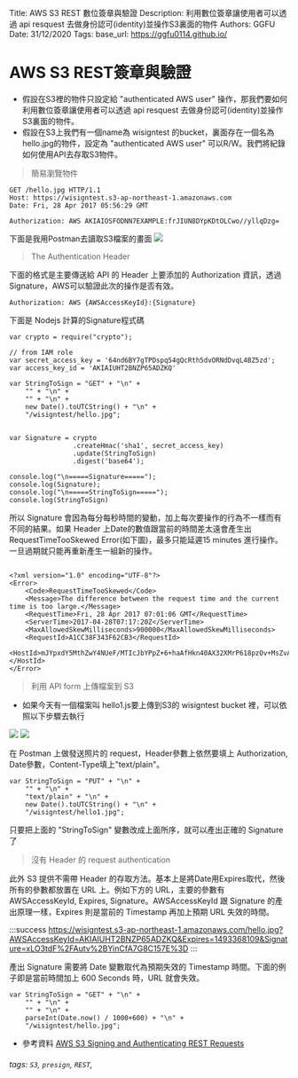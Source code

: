 Title: AWS S3 REST 數位簽章與驗證
Description: 利用數位簽章讓使用者可以透過 api resquest 去做身份認可(identity)並操作S3裏面的物件
Authors: GGFU
Date: 31/12/2020
Tags: 
base_url: https://ggfu0114.github.io/


# AWS S3 REST簽章與驗證
- 假設在S3裡的物件只設定給 "authenticated AWS user" 操作，那我們要如何利用數位簽章讓使用者可以透過 api resquest 去做身份認可(identity)並操作S3裏面的物件。
- 假設在S3上我們有一個name為 wisigntest 的bucket，裏面存在一個名為hello.jpg的物件，設定為 "authenticated AWS user" 可以R/W。我們將紀錄如何使用API去存取S3物件。

> 簡易瀏覽物件
```
GET /hello.jpg HTTP/1.1
Host: https://wisigntest.s3-ap-northeast-1.amazonaws.com
Date: Fri, 28 Apr 2017 05:56:29 GMT

Authorization: AWS AKIAIOSFODNN7EXAMPLE:frJIUN8DYpKDtOLCwo//yllqDzg=
```
下面是我用Postman去讀取S3檔案的畫面
![](https://i.imgur.com/dnJRA2I.png)

>The Authentication Header

下面的格式是主要傳送給 API 的 Header 上要添加的 Authorization 資訊，透過Signature，AWS可以驗證此次的操作是否有效。
```
Authorization: AWS {AWSAccessKeyId}:{Signature}
```
下面是 Nodejs 計算的Signature程式碼
```javascript=
var crypto = require("crypto");

// from IAM role
var secret_access_key = '64nd6BY7gTPDspq54gQcRth5dvORNdDvqL4BZ5zd';
var access_key_id = 'AKIAIUHT2BNZP65ADZKQ'

var StringToSign = "GET" + "\n" +
    "" + "\n" +
    "" + "\n" +
    new Date().toUTCString() + "\n" +
    "/wisigntest/hello.jpg";


var Signature = crypto
                .createHmac('sha1', secret_access_key)
                .update(StringToSign)
                .digest('base64');

console.log("\n=====Signature=====");
console.log(Signature);
console.log("\n=====StringToSign=====");
console.log(StringToSign)
```
所以 Signature 會因為每分每秒時間的變動，加上每次要操作的行為不一樣而有不同的結果。如果 Header 上Date的數值跟當前的時間差太遠會產生出RequestTimeTooSkewed Error(如下圖)，最多只能延遲15 minutes 進行操作。一旦過期就只能再重新產生一組新的操作。
```yaml=

<?xml version="1.0" encoding="UTF-8"?>
<Error>
    <Code>RequestTimeTooSkewed</Code>
    <Message>The difference between the request time and the current time is too large.</Message>
    <RequestTime>Fri, 28 Apr 2017 07:01:06 GMT</RequestTime>
    <ServerTime>2017-04-28T07:17:20Z</ServerTime>
    <MaxAllowedSkewMilliseconds>900000</MaxAllowedSkewMilliseconds>
    <RequestId>A1CC38F343F62CB3</RequestId>
    <HostId>mJYpxdY5MthZwY4NUeF/MTIcJbYPpZ+6+haAfHkn40AX32XMrP618pzOv+MsZvAE965jaM1OgCk=</HostId>
</Error>
```
> 利用 API form 上傳檔案到 S3

- 如果今天有一個檔案叫 hello1.js要上傳到S3的 wisigntest bucket 裡，可以依照以下步驟去執行


![](https://i.imgur.com/KFIxuR7.png)
![](https://i.imgur.com/Y1zmUks.png)

在 Postman 上做發送照片的 request，Header參數上依然要填上 Authorization, Date參數，Content-Type填上"text/plain"。

```javascript=
var StringToSign = "PUT" + "\n" +
    "" + "\n" +
    "text/plain" + "\n" +
    new Date().toUTCString() + "\n" +
    "/wisigntest/hello1.jpg";
```

只要把上面的 "StringToSign" 變數改成上面所序，就可以產出正確的 Signature 了

> 沒有 Header 的 request authentication

此外 S3 提供不需帶 Header 的存取方法。基本上是將Date用Expires取代，然後所有的參數都放置在 URL 上。例如下方的 URL，主要的參數有 AWSAccessKeyId, Expires, Signature。AWSAccessKeyId 跟 Signature 的產出原理一樣，Expires 則是當前的 Timestamp 再加上預期 URL 失效的時間。 

:::success
https://wisigntest.s3-ap-northeast-1.amazonaws.com/hello.jpg?AWSAccessKeyId=AKIAIUHT2BNZP65ADZKQ&Expires=1493368109&Signature=xLO3tdF%2FAutv%2BYinCfA7G8C157E%3D
:::

產出 Signature 需要將 Date 變數取代為預期失效的 Timestamp 時間。下面的例子即是當前時間加上 600 Seconds 時，URL 就會失效。



```javascript=
var StringToSign = "GET" + "\n" +
    "" + "\n" +
    "" + "\n" +
    parseInt(Date.now() / 1000+600) + "\n" +
    "/wisigntest/hello.jpg";
```

- 參考資料
[AWS S3 Signing and Authenticating REST Requests](http://docs.aws.amazon.com/AmazonS3/latest/dev/RESTAuthentication.html )




###### tags: `S3`, `presign`, `REST`, 